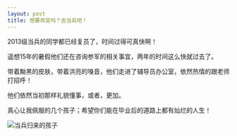 ```yaml
---
layout: post
title: 想要改变吗？去当兵吧！
---
```


2013级当兵的同学都已经复员了，时间过得可真快啊！

遥想15年的暑假他们还在咨询参军的相关事宜，两年的时间这么快就过去了。

带着黝黑的皮肤，带着洪亮的嗓音，他们走进了辅导员办公室，依然热情的跟老师打招呼！

他们依然当初那样礼貌懂事，或者，更加。

真心让我佩服的几个孩子；希望你们能在毕业后的道路上都有灿烂的人生！

![当兵归来的孩子](http://7xqrll.com1.z0.glb.clouddn.com/2017-09-04%20154711-%E5%BD%93%E5%85%B5%E5%BD%92%E6%9D%A5.jpg)
